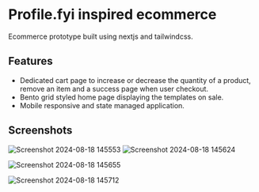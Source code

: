 # Profile.fyi inspired ecommerce

Ecommerce prototype built using nextjs and tailwindcss. 

## Features

- Dedicated cart page to increase or decrease the quantity of a product, remove an item and a success page when user checkout.
- Bento grid styled home page displaying the templates on sale.
- Mobile responsive and state managed application.

## Screenshots

![Screenshot 2024-08-18 145553](https://github.com/user-attachments/assets/97ec52bc-c7c8-454d-a9fd-0a5d124f7f3a) ![Screenshot 2024-08-18 145624](https://github.com/user-attachments/assets/3e376681-7421-47b3-a051-e241670b802b)

![Screenshot 2024-08-18 145655](https://github.com/user-attachments/assets/373bc717-3b74-48e0-8082-e6c09b15995b)

![Screenshot 2024-08-18 145712](https://github.com/user-attachments/assets/58f21b07-1f63-4186-9a16-0bac9eccd4b2)
